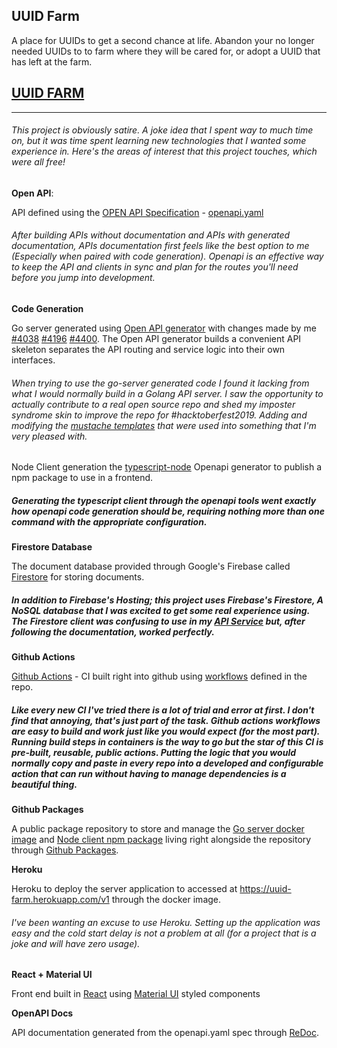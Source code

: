 ## UUID Farm

A place for UUIDs to get a second chance at life. Abandon your no longer needed UUIDs to to farm where they will be cared for, or adopt a UUID that has left at the farm.

## [UUID FARM](https://uuid-farm.firebaseapp.com/)

---

###### This project is obviously satire. A joke idea that I spent way to much time on, but it was time spent learning new technologies that I wanted some experience in. Here's the areas of interest that this project touches, which were all free!

**Open API**:

API defined using the [OPEN API Specification](https://github.com/OAI/OpenAPI-Specification) - [openapi.yaml](api/openapi.yaml)

###### After building APIs without documentation and APIs with generated documentation, APIs documentation first feels like the best option to me (Especially when paired with code generation). Openapi is an effective way to keep the API and clients in sync and plan for the routes you'll need before you jump into development.

**Code Generation**

Go server generated using [Open API generator](https://github.com/OpenAPITools/openapi-generator) with changes made by me [#4038](https://github.com/OpenAPITools/openapi-generator/pull/4038) [#4196](https://github.com/OpenAPITools/openapi-generator/pull/4196) [#4400](https://github.com/OpenAPITools/openapi-generator/pull/4400). The Open API generator builds a convenient API skeleton separates the API routing and service logic into their own interfaces.

###### When trying to use the go-server generated code I found it lacking from what I would normally build in a Golang API server. I saw the opportunity to actually contribute to a real open source repo and shed my imposter syndrome skin to improve the repo for #hacktoberfest2019. Adding and modifying the [mustache templates](https://mustache.github.io/mustache.5.html) that were used into something that I'm very pleased with.

Node Client generation the [typescript-node](https://github.com/OpenAPITools/openapi-generator/blob/master/docs/generators/typescript-node.md) Openapi generator to publish a npm package to use in a frontend.

##### Generating the typescript client through the openapi tools went exactly how openapi code generation should be, requiring nothing more than one command with the appropriate configuration.

**Firestore Database**

The document database provided through Google's Firebase called [Firestore](https://firebase.google.com/docs/firestore) for storing documents.

##### In addition to Firebase's Hosting; this project uses Firebase's Firestore, A NoSQL database that I was excited to get some real experience using. The Firestore client was confusing to use in my [API Service](pkg/uuids/api_default_service.go) but, after following the documentation, worked perfectly.

**Github Actions**

[Github Actions](https://help.github.com/en/actions/automating-your-workflow-with-github-actions) - CI built right into github using [workflows](.github/workflows/release.yml) defined in the repo.

##### Like every new CI I've tried there is a lot of trial and error at first. I don't find that annoying, that's just part of the task. Github actions workflows are easy to build and work just like you would expect (for the most part). Running build steps in containers is the way to go but the star of this CI is pre-built, reusable, public actions. Putting the logic that you would normally copy and paste in every repo into a developed and configurable action that can run without having to manage dependencies is a beautiful thing.

**Github Packages**

A public package repository to store and manage the [Go server docker image](https://github.com/Jesse0Michael/uuid-farm/packages/43229) and [Node client npm package](https://github.com/Jesse0Michael/uuid-farm/packages/48889) living right alongside the repository through [Github Packages](https://help.github.com/en/github/managing-packages-with-github-package-registry/about-github-package-registry).

**Heroku**

Heroku to deploy the server application to accessed at https://uuid-farm.herokuapp.com/v1 through the docker image.

###### I've been wanting an excuse to use Heroku. Setting up the application was easy and the cold start delay is not a problem at all (for a project that is a joke and will have zero usage).

**React + Material UI**

Front end built in [React](https://reactjs.org/docs/create-a-new-react-app.html) using [Material UI](https://material-ui.com/getting-started/installation/) styled components

**OpenAPI Docs**

API documentation generated from the openapi.yaml spec through [ReDoc](https://github.com/Redocly/redoc).
